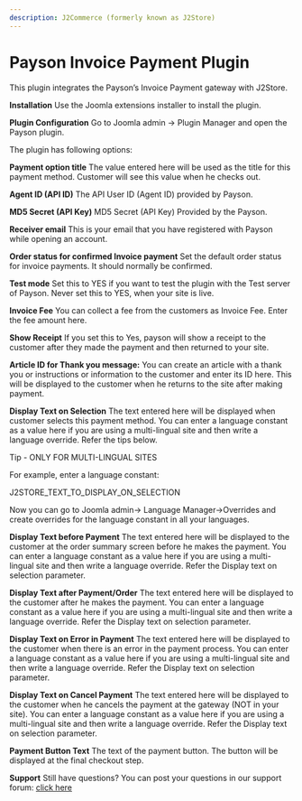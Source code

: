 ```yaml
---
description: J2Commerce (formerly known as J2Store)
---
```


# Payson Invoice Payment Plugin

This plugin integrates the Payson’s Invoice Payment gateway with J2Store.

**Installation** Use the Joomla extensions installer to install the plugin.

**Plugin Configuration** Go to Joomla admin → Plugin Manager and open the Payson plugin.

The plugin has following options:

**Payment option title** The value entered here will be used as the title for this payment method. Customer will see this value when he checks out.

**Agent ID (API ID)** The API User ID (Agent ID) provided by Payson.

**MD5 Secret (API Key)** MD5 Secret (API Key) Provided by the Payson.

**Receiver email** This is your email that you have registered with Payson while opening an account.

**Order status for confirmed Invoice payment** Set the default order status for invoice payments. It should normally be confirmed.

**Test mode** Set this to YES if you want to test the plugin with the Test server of Payson. Never set this to YES, when your site is live.

**Invoice Fee** You can collect a fee from the customers as Invoice Fee. Enter the fee amount here.

**Show Receipt** If you set this to Yes, payson will show a receipt to the customer after they made the payment and then returned to your site.

**Article ID for Thank you message:** You can create an article with a thank you or instructions or information to the customer and enter its ID here. This will be displayed to the customer when he returns to the site after making payment.

**Display Text on Selection** The text entered here will be displayed when customer selects this payment method. You can enter a language constant as a value here if you are using a multi-lingual site and then write a language override. Refer the tips below.

Tip - ONLY FOR MULTI-LINGUAL SITES

For example, enter a language constant:

J2STORE\_TEXT\_TO\_DISPLAY\_ON\_SELECTION

Now you can go to Joomla admin-> Language Manager->Overrides and create overrides for the language constant in all your languages.

**Display Text before Payment** The text entered here will be displayed to the customer at the order summary screen before he makes the payment. You can enter a language constant as a value here if you are using a multi-lingual site and then write a language override. Refer the Display text on selection parameter.

**Display Text after Payment/Order** The text entered here will be displayed to the customer after he makes the payment. You can enter a language constant as a value here if you are using a multi-lingual site and then write a language override. Refer the Display text on selection parameter.

**Display Text on Error in Payment** The text entered here will be displayed to the customer when there is an error in the payment process. You can enter a language constant as a value here if you are using a multi-lingual site and then write a language override. Refer the Display text on selection parameter.

**Display Text on Cancel Payment** The text entered here will be displayed to the customer when he cancels the payment at the gateway (NOT in your site). You can enter a language constant as a value here if you are using a multi-lingual site and then write a language override. Refer the Display text on selection parameter.

**Payment Button Text** The text of the payment button. The button will be displayed at the final checkout step.

**Support** Still have questions? You can post your questions in our support forum: [click here](http://j2store.org/forum/index.html)
